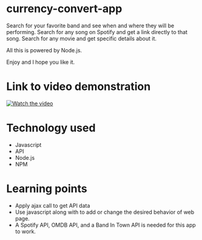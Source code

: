 # currency-convert-app

Search for your favorite band and see when and where they will be performing.
Search for any song on Spotify and get a link directly to that song.
Search for any movie and get specific details about it.

All this is powered by Node.js.

Enjoy and I hope you like it.

# Link to video demonstration
[![Watch the video](https://i.ytimg.com/vi/QGvNtAQLtSc/hqdefault.jpg)](https://youtu.be/QGvNtAQLtSc)

# Technology used
* Javascript
* API
* Node.js
* NPM


# Learning points
* Apply ajax call to get API data
* Use javascript along with  to add or change the desired behavior of web page.
* A Spotify API, OMDB API, and a Band In Town API is needed for this app to work.
